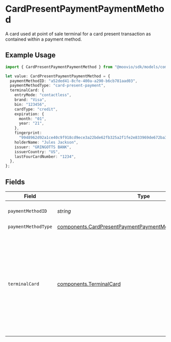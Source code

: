 # CardPresentPaymentPaymentMethod

A card used at point of sale terminal for a card present transaction as contained within a payment method.

## Example Usage

```typescript
import { CardPresentPaymentPaymentMethod } from "@moovio/sdk/models/components";

let value: CardPresentPaymentPaymentMethod = {
  paymentMethodID: "a52ded41-8cfe-400a-a290-b6cb781aad03",
  paymentMethodType: "card-present-payment",
  terminalCard: {
    entryMode: "contactless",
    brand: "Visa",
    bin: "123456",
    cardType: "credit",
    expiration: {
      month: "01",
      year: "21",
    },
    fingerprint:
      "9948962d92a1ce40c9f918cd9ece3a22bde62fb325a2f1fe2e833969de672ba3",
    holderName: "Jules Jackson",
    issuer: "GRINGOTTS BANK",
    issuerCountry: "US",
    lastFourCardNumber: "1234",
  },
};
```

## Fields

| Field                                                                                                                                                                                                                                                                                                                                    | Type                                                                                                                                                                                                                                                                                                                                     | Required                                                                                                                                                                                                                                                                                                                                 | Description                                                                                                                                                                                                                                                                                                                              | Example                                                                                                                                                                                                                                                                                                                                  |
| ---------------------------------------------------------------------------------------------------------------------------------------------------------------------------------------------------------------------------------------------------------------------------------------------------------------------------------------- | ---------------------------------------------------------------------------------------------------------------------------------------------------------------------------------------------------------------------------------------------------------------------------------------------------------------------------------------- | ---------------------------------------------------------------------------------------------------------------------------------------------------------------------------------------------------------------------------------------------------------------------------------------------------------------------------------------- | ---------------------------------------------------------------------------------------------------------------------------------------------------------------------------------------------------------------------------------------------------------------------------------------------------------------------------------------- | ---------------------------------------------------------------------------------------------------------------------------------------------------------------------------------------------------------------------------------------------------------------------------------------------------------------------------------------- |
| `paymentMethodID`                                                                                                                                                                                                                                                                                                                        | *string*                                                                                                                                                                                                                                                                                                                                 | :heavy_check_mark:                                                                                                                                                                                                                                                                                                                       | ID of the payment method.                                                                                                                                                                                                                                                                                                                |                                                                                                                                                                                                                                                                                                                                          |
| `paymentMethodType`                                                                                                                                                                                                                                                                                                                      | [components.CardPresentPaymentPaymentMethodPaymentMethodType](../../models/components/cardpresentpaymentpaymentmethodpaymentmethodtype.md)                                                                                                                                                                                               | :heavy_check_mark:                                                                                                                                                                                                                                                                                                                       | N/A                                                                                                                                                                                                                                                                                                                                      |                                                                                                                                                                                                                                                                                                                                          |
| `terminalCard`                                                                                                                                                                                                                                                                                                                           | [components.TerminalCard](../../models/components/terminalcard.md)                                                                                                                                                                                                                                                                       | :heavy_minus_sign:                                                                                                                                                                                                                                                                                                                       | Describes payment card details captured with tap or in-person payment.                                                                                                                                                                                                                                                                   | {<br/>"entryMode": "contactless",<br/>"brand": "Visa",<br/>"bin": "123456",<br/>"cardType": "credit",<br/>"expiration": {<br/>"month": "01",<br/>"year": "21"<br/>},<br/>"fingerprint": "9948962d92a1ce40c9f918cd9ece3a22bde62fb325a2f1fe2e833969de672ba3",<br/>"holderName": "Jules Jackson",<br/>"issuer": "GRINGOTTS BANK",<br/>"issuerCountry": "US",<br/>"lastFourCardNumber": "1234"<br/>} |